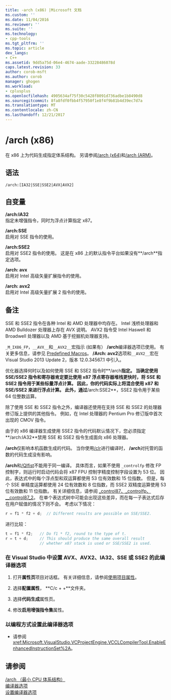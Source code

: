 ```yaml
---
title: -arch (x86) |Microsoft 文档
ms.custom: ''
ms.date: 11/04/2016
ms.reviewer: ''
ms.suite: ''
ms.technology:
- cpp-tools
ms.tgt_pltfrm: ''
ms.topic: article
dev_langs:
- C++
ms.assetid: 9dd5a75d-06e4-4674-aade-33228486078d
caps.latest.revision: 33
author: corob-msft
ms.author: corob
manager: ghogen
ms.workload:
- cplusplus
ms.openlocfilehash: 4905634af75f30c5428f8091d736adbe1b8490d8
ms.sourcegitcommit: 8fa8fdf0fbb4f57950f1e8f4f9b81b4d39ec7d7a
ms.translationtype: MT
ms.contentlocale: zh-CN
ms.lasthandoff: 12/21/2017
---
```

# <a name="arch-x86"></a>/arch (x86)
在 x86 上为代码生成指定体系结构。 另请参阅[/arch (x64)](../../build/reference/arch-x64.md)和[/arch (ARM)](../../build/reference/arch-arm.md)。  
  
## <a name="syntax"></a>语法  
  
```  
/arch:[IA32|SSE|SSE2|AVX|AVX2]  
```  
  
## <a name="arguments"></a>自变量  
 **/arch:IA32**  
 指定未增强指令，同时为浮点计算指定 x87。  
  
 **/arch:SSE**  
 启用对 SSE 指令的使用。  
  
 **/arch:SSE2**  
 启用对 SSE2 指令的使用。 这是在 x86 上的默认指令平台如果没有**/arch**指定选项。  
  
 **/arch: avx**  
 启用对 Intel 高级矢量扩展指令的使用。  
  
 **/arch: avx2**  
 启用对 Intel 高级矢量扩展 2 指令的使用。  
  
## <a name="remarks"></a>备注  
 SSE 和 SSE2 指令在各种 Intel 和 AMD 处理器中均存在。 Intel 浅桥处理器和 AMD Bulldozer 处理器上存在 AVX 说明。 AVX2 指令受 Intel Haswell 和 Broadwell 处理器以及 AMD 基于挖掘机处理器支持。  
  
 `_M_IX86_FP`，`__AVX__`和`__AVX2__`宏指示 (如果有） **/arch**编译器选项已使用。 有关更多信息，请参见 [Predefined Macros](../../preprocessor/predefined-macros.md)。 **/Arch: avx2**选项和`__AVX2__`宏在 Visual Studio 2013 Update 2，版本 12.0.34567.1 中引入。  
  
 优化器选择何时以及如何使用 SSE 和 SSE2 指令时**/arch**指定。 当确定使用 SSE/SSE2 指令和寄存器肯定要比使用 x87 浮点寄存器堆栈更快时，将 SSE 和 SSE2 指令用于某些标量浮点计算。 因此，你的代码实际上将混合使用 x87 和 SSE/SSE2 来进行浮点计算。 此外，通过**/arch:SSE2**，SSE2 指令用于某些 64 位整数运算。  
  
 除了使用 SSE 和 SSE2 指令之外，编译器还使用在支持 SSE 和 SSE2 的处理器修订版上提供的其他指令。 例如，在 Intel 处理器的 Pentium Pro 修订版中首次出现的 CMOV 指令。  
  
 由于的 x86 编译器生成使用 SSE2 指令的代码默认情况下，您必须指定**/arch:IA32**禁用 SSE 和 SSE2 指令生成面向 x86 处理器。  
  
 **/arch**仅影响本机函数生成的代码。 当你使用[/clr](../../build/reference/clr-common-language-runtime-compilation.md)进行编译时， **/arch**对托管的函数的代码生成没有影响。  
  
 **/arch**和[/QIfist](../../build/reference/qifist-suppress-ftol.md)不能用于同一编译。 具体而言，如果不使用 `_controlfp` 修改 FP 控制字，则运行时启动代码会将 x87 FPU 控制字精度控制字段设置为 53 位。 因此，表达式中的每个浮点型和双运算都使用 53 位有效数和 15 位指数。 但是，每个 SSE 单精度运算都使用 24 位有效数和 8 位指数，而 SSE2 双精度运算使用 53 位有效数和 11 位指数。 有关详细信息，请参阅 [_control87、_controlfp、\__control87_2](../../c-runtime-library/reference/control87-controlfp-control87-2.md)。 在单个表达式树中可能会出现这些差异，而在每一子表达式后存在用户赋值的情况下则不会。 考虑以下情况：  
  
```cpp  
r = f1 * f2 + d;  // Different results are possible on SSE/SSE2.  
```  
  
 进行比较：  
  
```cpp  
t = f1 * f2;   // Do f1 * f2, round to the type of t.  
r = t + d;     // This should produce the same overall result   
               // whether x87 stack is used or SSE/SSE2 is used.  
```  
  
### <a name="to-set-this-compiler-option-for-avx-avx2-ia32-sse-or-sse2-in-visual-studio"></a>在 Visual Studio 中设置 AVX、AVX2、IA32、SSE 或 SSE2 的此编译器选项  
  
1.  打开**属性页**项目对话框。 有关详细信息，请参阅[使用项目属性](../../ide/working-with-project-properties.md)。  
  
2.  选择**配置属性**， **C/c + +**文件夹。  
  
3.  选择**代码生成**属性页。  
  
4.  修改**启用增强指令集**属性。  
  
### <a name="to-set-this-compiler-option-programmatically"></a>以编程方式设置此编译器选项  
  
-   请参阅 <xref:Microsoft.VisualStudio.VCProjectEngine.VCCLCompilerTool.EnableEnhancedInstructionSet%2A>。  
  
## <a name="see-also"></a>请参阅  
 [/arch （最小 CPU 体系结构）](../../build/reference/arch-minimum-cpu-architecture.md)   
 [编译器选项](../../build/reference/compiler-options.md)   
 [设置编译器选项](../../build/reference/setting-compiler-options.md)